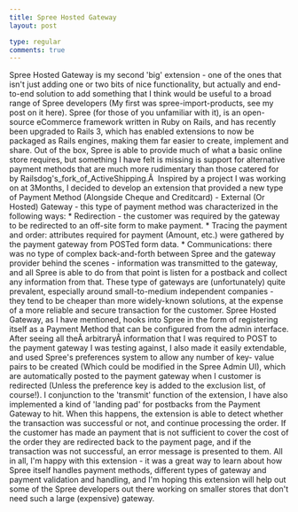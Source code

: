 ```yaml
---
title: Spree Hosted Gateway
layout: post

type: regular
comments: true
---
```


Spree Hosted Gateway is my second 'big' extension - one of the ones that isn't
just adding one or two bits of nice functionality, but actually and end-to-end
solution to add something that I think would be useful to a broad range of
Spree developers (My first was spree-import-products, see my post on it here).
Spree (for those of you unfamiliar with it), is an open-source eCommerce
framework written in Ruby on Rails, and has recently been upgraded to Rails 3,
which has enabled extensions to now be packaged as Rails engines, making them
far easier to create, implement and share. Out of the box, Spree is able to
provide much of what a basic online store requires, but something I have felt
is missing is support for alternative payment methods that are much more
rudimentary than those catered for by Railsdog's_fork_of_ActiveShipping.Â 
Inspired by a project I was working on at 3Months, I decided to develop an
extension that provided a new type of Payment Method (Alongside Cheque and
Creditcard) - External (Or Hosted) Gateway - this type of payment method was
characterized in the following ways:
    * Redirection - the customer was required by the gateway to be redirected
      to an off-site form to make payment.
    * Tracing the payment and order: attributes required for payment (Amount,
      etc.) were gathered by the payment gateway from POSTed form data.
    * Communications: there was no type of complex back-and-forth between Spree
      and the gateway provider behind the scenes - information was transmitted
      to the gateway, and all Spree is able to do from that point is listen for
      a postback and collect any information from that.
These type of gateways are (unfortunately) quite prevalent, especially around
small-to-medium independent companies - they tend to be cheaper than more
widely-known solutions, at the expense of a more reliable and secure
transaction for the customer.
Spree Hosted Gateway, as I have mentioned, hooks into Spree in the form of
registering itself as a Payment Method that can be configured from the admin
interface. After seeing all theÂ arbitraryÂ information that I was required to
POST to the payment gateway I was testing against, I also made it easily
extendable, and used Spree's preferences system to allow any number of key-
value pairs to be created (Which could be modified in the Spree Admin UI),
which are automatically posted to the payment gateway when I customer is
redirected (Unless the preference key is added to the exclusion list, of
course!).
I conjunction to the 'transmit' function of the extension, I have also
implemented a kind of 'landing pad' for postbacks from the Payment Gateway to
hit. When this happens, the extension is able to detect whether the transaction
was successful or not, and continue processing the order. If the customer has
made an payment that is not sufficient to cover the cost of the order they are
redirected back to the payment page, and if the transaction was not successful,
an error message is presented to them.
All in all, I'm happy with this extension - it was a great way to learn about
how Spree itself handles payment methods, different types of gateway and
payment validation and handling, and I'm hoping this extension will help out
some of the Spree developers out there working on smaller stores that don't
need such a large (expensive) gateway.

